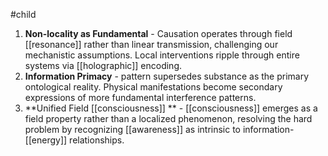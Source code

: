 #child 
1. **Non-locality as Fundamental** - Causation operates through field [[resonance]] rather than linear transmission, challenging our mechanistic assumptions. Local interventions ripple through entire systems via [[holographic]] encoding.
2. **Information Primacy** - pattern supersedes substance as the primary ontological reality. Physical manifestations become secondary expressions of more fundamental interference patterns.
3. **Unified Field [[consciousness]] ** - [[consciousness]]  emerges as a field property rather than a localized phenomenon, resolving the hard problem by recognizing [[awareness]]  as intrinsic to information-[[energy]]  relationships.